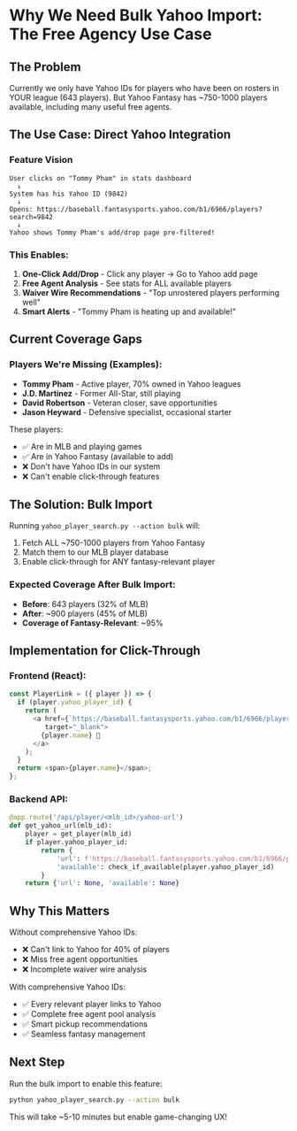 # Why We Need Bulk Yahoo Import: The Free Agency Use Case

## The Problem
Currently we only have Yahoo IDs for players who have been on rosters in YOUR league (643 players).
But Yahoo Fantasy has ~750-1000 players available, including many useful free agents.

## The Use Case: Direct Yahoo Integration

### Feature Vision
```
User clicks on "Tommy Pham" in stats dashboard
  ↓
System has his Yahoo ID (9842)
  ↓
Opens: https://baseball.fantasysports.yahoo.com/b1/6966/players?search=9842
  ↓
Yahoo shows Tommy Pham's add/drop page pre-filtered!
```

### This Enables:
1. **One-Click Add/Drop** - Click any player → Go to Yahoo add page
2. **Free Agent Analysis** - See stats for ALL available players
3. **Waiver Wire Recommendations** - "Top unrostered players performing well"
4. **Smart Alerts** - "Tommy Pham is heating up and available!"

## Current Coverage Gaps

### Players We're Missing (Examples):
- **Tommy Pham** - Active player, 70% owned in Yahoo leagues
- **J.D. Martinez** - Former All-Star, still playing
- **David Robertson** - Veteran closer, save opportunities
- **Jason Heyward** - Defensive specialist, occasional starter

These players:
- ✅ Are in MLB and playing games
- ✅ Are in Yahoo Fantasy (available to add)
- ❌ Don't have Yahoo IDs in our system
- ❌ Can't enable click-through features

## The Solution: Bulk Import

Running `yahoo_player_search.py --action bulk` will:
1. Fetch ALL ~750-1000 players from Yahoo Fantasy
2. Match them to our MLB player database
3. Enable click-through for ANY fantasy-relevant player

### Expected Coverage After Bulk Import:
- **Before**: 643 players (32% of MLB)
- **After**: ~900 players (45% of MLB)
- **Coverage of Fantasy-Relevant**: ~95%

## Implementation for Click-Through

### Frontend (React):
```javascript
const PlayerLink = ({ player }) => {
  if (player.yahoo_player_id) {
    return (
      <a href={`https://baseball.fantasysports.yahoo.com/b1/6966/players?search=${player.yahoo_player_id}`}
         target="_blank">
        {player.name} 🔗
      </a>
    );
  }
  return <span>{player.name}</span>;
};
```

### Backend API:
```python
@app.route('/api/player/<mlb_id>/yahoo-url')
def get_yahoo_url(mlb_id):
    player = get_player(mlb_id)
    if player.yahoo_player_id:
        return {
            'url': f'https://baseball.fantasysports.yahoo.com/b1/6966/players?search={player.yahoo_player_id}',
            'available': check_if_available(player.yahoo_player_id)
        }
    return {'url': None, 'available': None}
```

## Why This Matters

Without comprehensive Yahoo IDs:
- ❌ Can't link to Yahoo for 40% of players
- ❌ Miss free agent opportunities
- ❌ Incomplete waiver wire analysis

With comprehensive Yahoo IDs:
- ✅ Every relevant player links to Yahoo
- ✅ Complete free agent pool analysis
- ✅ Smart pickup recommendations
- ✅ Seamless fantasy management

## Next Step
Run the bulk import to enable this feature:
```bash
python yahoo_player_search.py --action bulk
```

This will take ~5-10 minutes but enable game-changing UX!